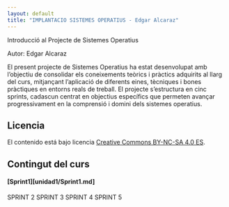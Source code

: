 ```yaml
---
layout: default
title: "IMPLANTACIO SISTEMES OPERATIUS - Edgar Alcaraz"
---
```


Introducció al Projecte de Sistemes Operatius

Autor: Edgar Alcaraz

El present projecte de Sistemes Operatius ha estat desenvolupat amb l’objectiu de consolidar els coneixements teòrics i pràctics adquirits al llarg del curs, mitjançant l’aplicació de diferents eines, tècniques i bones pràctiques en entorns reals de treball. El projecte s’estructura en cinc sprints, cadascun centrat en objectius específics que permeten avançar progressivament en la comprensió i domini dels sistemes operatius.

## Licencia

El contenido está bajo licencia [Creative Commons BY-NC-SA 4.0 ES](LICENSE.md).

## Contingut del curs

#### [Sprint1][unidad1/Sprint1.md]
SPRINT 2 
SPRINT 3 
SPRINT 4 
SPRINT 5 
